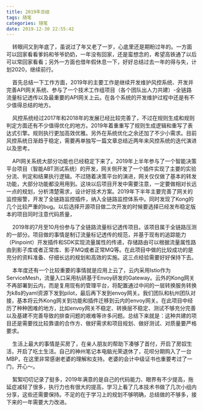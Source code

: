 ```yaml
---
title: 2019年总结
tags: 随笔
categories: 随笔
date: 2019-12-30 22:55:42
---
```



&nbsp;&nbsp;&nbsp;&nbsp;转眼间又到年底了，虽说过了年又老了一岁，心底里还是期盼过年的。一方面可以回家看看爹妈和爷爷奶奶，一年没有回家，还是蛮想念的，希望高铁通了以后可以常回家看看；另外一方面也借年假休息一下，好好总结过去一年的得与失，计划2020，继续前行。

&nbsp;&nbsp;&nbsp;&nbsp;首先总结一下工作方面，2019年的主要工作是继续开发维护风控系统、开发并完善API网关系统、参与了一个技术工作组项目（各个团队出人力共建）-全链路流量标记透传以及最重要的API网关上云。在各个系统的开发维护过程中还是有不少值得总结的地方。

&nbsp;&nbsp;&nbsp;&nbsp;风控系统经过2017年和2018年的发展已经比较完善了，不过在规则生成和规则判定方面还有不少值得优化的地方。2019年着重重写了规则生成逻辑和重写了表达式引擎。规则执行更加高效优雅。另外在系统优化之余还加了不少小需求。目前风控系统日渐趋于稳定，需要再单独写一篇文章总结近两年来风控系统的迭代演进以及思考。

&nbsp;&nbsp;&nbsp;&nbsp;API网关系统大部分功能也已经稳定下来了。2019年上半年参与了一个智能决策平台项目（智能ABT测试系统）的开发，网关侧开发了一个插件实现了主要的实验分流、判定和结果执行逻辑。不过随着决策平台的演进，网关仅仅做了基本的转发功能，大部分功能都没用用到。这块以后项目开发中需要注意，一定要做相对长远一点的规划，分析清楚需求，设计好技术方案。2019年下半年主要完善了网关的监控报警，开发了全链路监控插件，纳入全链路监控体系中。同时发现了Kong的几个比较严重的bug。以后选择开源项目做二次开发的时候要选择已经发布稳定版本的项目同时注意代码质量，

&nbsp;&nbsp;&nbsp;&nbsp;2019年的7月至10月份参与了全链路流量标记透传项目。该项目属于全链路压测的一部分。项目做的事情是制订流量标记透传的规范，并基于现有的追踪能力（Pinpoint）开发插件和SDK实现流量属性的传递，存储路由可以根据流量属性路由到影子库或者正常库、影子MQ或者正常MQ等。在此项目中做的比较成功的是充分的资料准备、仔细长远的规划和高效的实施。这三点经验需要好好保持下去。

&nbsp;&nbsp;&nbsp;&nbsp;本年度还有一个比较重要的事情就是应用上云了，云内采用Istio作为ServiceMesh，流量入口采用杭研基于Envoy研发的Gateway。云外的Kong网关不再部署到云内，而是复用现有的管理平台，将配置通过中间的一层转换服务转换为k8s的yaml资源下发到pilot，最后再下发到envoy网关。我们团队和杭州团队对接，基本将云外Kong网关到功能和插件迁移到云内的envoy网关。在此项目中经历了种种困难的地方，比如envoy网关不稳定、转换层不稳定、测试不够充分完善以及基建不完善导致的排查问题的艰难等许多问题。总结下来就是：这种共建的项目还是需要找比较靠谱的合作方、做好需求和项目规划、做好测试、对质量要严格要求。

&nbsp;&nbsp;&nbsp;&nbsp;生活上最大的事情是买房了，在亲人朋友的帮助下凑够了首付，开启了房奴生活，开启了吃土生活。自己的神州笔记本电脑光荣退休了，花呗分期购入了一台MBP，在这里非常感谢老婆的理解和支持。老婆的会计中级证书也重要考过了一门，开心～。

&nbsp;&nbsp;&nbsp;&nbsp;絮絮叨叨记录了挺多，2019年满意的是自己的代码能力、眼界有不少提高，拖延症减轻了很多，执行力也有很大的提高，学习上看了几本技术书做了几次小组内分享，这些还需要保持。不足的在于学习上的规划不够明确，总结做的不够多，接下来的一年需要大力改进。

